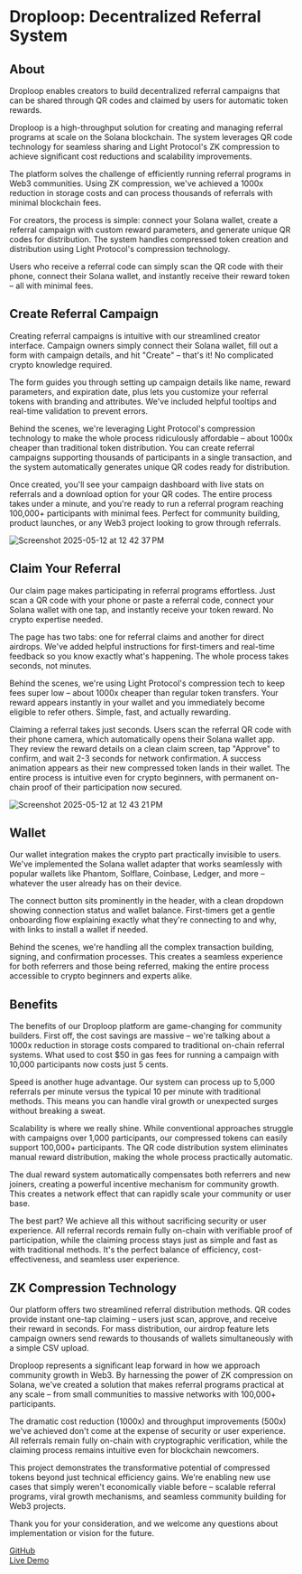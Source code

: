 # Droploop: Decentralized Referral System

## About

Droploop enables creators to build decentralized referral campaigns that can be shared through QR codes and claimed by users for automatic token rewards.

Droploop is a high-throughput solution for creating and managing referral programs at scale on the Solana blockchain. The system leverages QR code technology for seamless sharing and Light Protocol's ZK compression to achieve significant cost reductions and scalability improvements.

The platform solves the challenge of efficiently running referral programs in Web3 communities. Using ZK compression, we've achieved a 1000x reduction in storage costs and can process thousands of referrals with minimal blockchain fees.

For creators, the process is simple: connect your Solana wallet, create a referral campaign with custom reward parameters, and generate unique QR codes for distribution. The system handles compressed token creation and distribution using Light Protocol's compression technology.

Users who receive a referral code can simply scan the QR code with their phone, connect their Solana wallet, and instantly receive their reward token – all with minimal fees.

## Create Referral Campaign

Creating referral campaigns is intuitive with our streamlined creator interface. Campaign owners simply connect their Solana wallet, fill out a form with campaign details, and hit "Create" – that's it! No complicated crypto knowledge required.

The form guides you through setting up campaign details like name, reward parameters, and expiration date, plus lets you customize your referral tokens with branding and attributes. We've included helpful tooltips and real-time validation to prevent errors.

Behind the scenes, we're leveraging Light Protocol's compression technology to make the whole process ridiculously affordable – about 1000x cheaper than traditional token distribution. You can create referral campaigns supporting thousands of participants in a single transaction, and the system automatically generates unique QR codes ready for distribution.

Once created, you'll see your campaign dashboard with live stats on referrals and a download option for your QR codes. The entire process takes under a minute, and you're ready to run a referral program reaching 100,000+ participants with minimal fees. Perfect for community building, product launches, or any Web3 project looking to grow through referrals.

![Screenshot 2025-05-12 at 12 42 37 PM](https://github.com/user-attachments/assets/67d15b9c-ac3e-4518-83ad-77f9380f2702)

## Claim Your Referral

Our claim page makes participating in referral programs effortless. Just scan a QR code with your phone or paste a referral code, connect your Solana wallet with one tap, and instantly receive your token reward. No crypto expertise needed.

The page has two tabs: one for referral claims and another for direct airdrops. We've added helpful instructions for first-timers and real-time feedback so you know exactly what's happening. The whole process takes seconds, not minutes.

Behind the scenes, we're using Light Protocol's compression tech to keep fees super low – about 1000x cheaper than regular token transfers. Your reward appears instantly in your wallet and you immediately become eligible to refer others. Simple, fast, and actually rewarding.

Claiming a referral takes just seconds. Users scan the referral QR code with their phone camera, which automatically opens their Solana wallet app. They review the reward details on a clean claim screen, tap "Approve" to confirm, and wait 2-3 seconds for network confirmation. A success animation appears as their new compressed token lands in their wallet. The entire process is intuitive even for crypto beginners, with permanent on-chain proof of their participation now secured.

![Screenshot 2025-05-12 at 12 43 21 PM](https://github.com/user-attachments/assets/fc15b653-4390-4831-8ec1-39c55dbdec0d)

## Wallet

Our wallet integration makes the crypto part practically invisible to users. We've implemented the Solana wallet adapter that works seamlessly with popular wallets like Phantom, Solflare, Coinbase, Ledger, and more – whatever the user already has on their device.

The connect button sits prominently in the header, with a clean dropdown showing connection status and wallet balance. First-timers get a gentle onboarding flow explaining exactly what they're connecting to and why, with links to install a wallet if needed.

Behind the scenes, we're handling all the complex transaction building, signing, and confirmation processes. This creates a seamless experience for both referrers and those being referred, making the entire process accessible to crypto beginners and experts alike.

## Benefits

The benefits of our Droploop platform are game-changing for community builders. First off, the cost savings are massive – we're talking about a 1000x reduction in storage costs compared to traditional on-chain referral systems. What used to cost $50 in gas fees for running a campaign with 10,000 participants now costs just 5 cents.

Speed is another huge advantage. Our system can process up to 5,000 referrals per minute versus the typical 10 per minute with traditional methods. This means you can handle viral growth or unexpected surges without breaking a sweat.

Scalability is where we really shine. While conventional approaches struggle with campaigns over 1,000 participants, our compressed tokens can easily support 100,000+ participants. The QR code distribution system eliminates manual reward distribution, making the whole process practically automatic.

The dual reward system automatically compensates both referrers and new joiners, creating a powerful incentive mechanism for community growth. This creates a network effect that can rapidly scale your community or user base.

The best part? We achieve all this without sacrificing security or user experience. All referral records remain fully on-chain with verifiable proof of participation, while the claiming process stays just as simple and fast as with traditional methods. It's the perfect balance of efficiency, cost-effectiveness, and seamless user experience.

## ZK Compression Technology

Our platform offers two streamlined referral distribution methods. QR codes provide instant one-tap claiming – users just scan, approve, and receive their reward in seconds. For mass distribution, our airdrop feature lets campaign owners send rewards to thousands of wallets simultaneously with a simple CSV upload.

Droploop represents a significant leap forward in how we approach community growth in Web3. By harnessing the power of ZK compression on Solana, we've created a solution that makes referral programs practical at any scale – from small communities to massive networks with 100,000+ participants.

The dramatic cost reduction (1000x) and throughput improvements (500x) we've achieved don't come at the expense of security or user experience. All referrals remain fully on-chain with cryptographic verification, while the claiming process remains intuitive even for blockchain newcomers.

This project demonstrates the transformative potential of compressed tokens beyond just technical efficiency gains. We're enabling new use cases that simply weren't economically viable before – scalable referral programs, viral growth mechanisms, and seamless community building for Web3 projects.

Thank you for your consideration, and we welcome any questions about implementation or vision for the future.

[GitHub](https://github.com/ayushshrivastv/Droploop)  
[Live Demo](https://droploop-ten.vercel.app)
